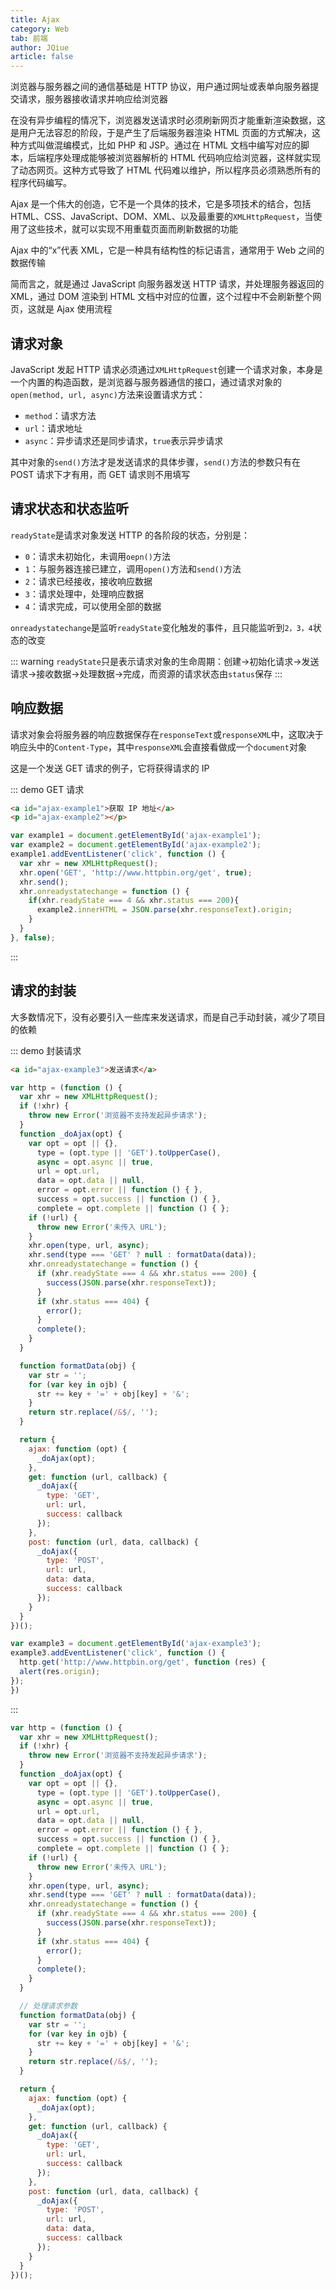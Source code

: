 ```yaml
---
title: Ajax
category: Web
tab: 前端
author: JQiue
article: false
---
```


浏览器与服务器之间的通信基础是 HTTP 协议，用户通过网址或表单向服务器提交请求，服务器接收请求并响应给浏览器

在没有异步编程的情况下，浏览器发送请求时必须刷新网页才能重新渲染数据，这是用户无法容忍的阶段，于是产生了后端服务器渲染 HTML 页面的方式解决，这种方式叫做混编模式，比如 PHP 和 JSP。通过在 HTML 文档中编写对应的脚本，后端程序处理成能够被浏览器解析的 HTML 代码响应给浏览器，这样就实现了动态网页。这种方式导致了 HTML 代码难以维护，所以程序员必须熟悉所有的程序代码编写。

Ajax 是一个伟大的创造，它不是一个具体的技术，它是多项技术的结合，包括 HTML、CSS、JavaScript、DOM、XML、以及最重要的`XMLHttpRequest`，当使用了这些技术，就可以实现不用重载页面而刷新数据的功能

Ajax 中的“x”代表 XML，它是一种具有结构性的标记语言，通常用于 Web 之间的数据传输

简而言之，就是通过 JavaScript 向服务器发送 HTTP 请求，并处理服务器返回的 XML，通过 DOM 渲染到 HTML 文档中对应的位置，这个过程中不会刷新整个网页，这就是 Ajax 使用流程

## 请求对象

JavaScript 发起 HTTP 请求必须通过`XMLHttpRequest`创建一个请求对象，本身是一个内置的构造函数，是浏览器与服务器通信的接口，通过请求对象的`open(method, url, async)`方法来设置请求方式：

+ `method`：请求方法
+ `url`：请求地址
+ `async`：异步请求还是同步请求，`true`表示异步请求

其中对象的`send()`方法才是发送请求的具体步骤，`send()`方法的参数只有在 POST 请求下才有用，而 GET 请求则不用填写

## 请求状态和状态监听

`readyState`是请求对象发送 HTTP 的各阶段的状态，分别是：

+ `0`：请求未初始化，未调用`oepn()`方法
+ `1`：与服务器连接已建立，调用`open()`方法和`send()`方法
+ `2`：请求已经接收，接收响应数据
+ `3`：请求处理中，处理响应数据
+ `4`：请求完成，可以使用全部的数据

`onreadystatechange`是监听`readyState`变化触发的事件，且只能监听到`2，3，4`状态的改变

::: warning
`readyState`只是表示请求对象的生命周期：创建->初始化请求->发送请求->接收数据->处理数据->完成，而资源的请求状态由`status`保存
:::

## 响应数据

请求对象会将服务器的响应数据保存在`responseText`或`responseXML`中，这取决于响应头中的`Content-Type`，其中`responseXML`会直接看做成一个`document`对象

这是一个发送 GET 请求的例子，它将获得请求的 IP

::: demo GET 请求

```html
<a id="ajax-example1">获取 IP 地址</a>
<p id="ajax-example2"></p>
```

```javascript
var example1 = document.getElementById('ajax-example1');
var example2 = document.getElementById('ajax-example2');
example1.addEventListener('click', function () {
  var xhr = new XMLHttpRequest();
  xhr.open('GET', 'http://www.httpbin.org/get', true);
  xhr.send();
  xhr.onreadystatechange = function () {
    if(xhr.readyState === 4 && xhr.status === 200){
      example2.innerHTML = JSON.parse(xhr.responseText).origin;
    }
  }
}, false);
```

:::

## 请求的封装

大多数情况下，没有必要引入一些库来发送请求，而是自己手动封装，减少了项目的依赖

::: demo 封装请求

```html
<a id="ajax-example3">发送请求</a>
```

```javascript
var http = (function () {
  var xhr = new XMLHttpRequest();
  if (!xhr) {
    throw new Error('浏览器不支持发起异步请求');
  }
  function _doAjax(opt) {
    var opt = opt || {},
      type = (opt.type || 'GET').toUpperCase(),
      async = opt.async || true,
      url = opt.url,
      data = opt.data || null,
      error = opt.error || function () { },
      success = opt.success || function () { },
      complete = opt.complete || function () { };
    if (!url) {
      throw new Error('未传入 URL');
    }
    xhr.open(type, url, async);
    xhr.send(type === 'GET' ? null : formatData(data));
    xhr.onreadystatechange = function () {
      if (xhr.readyState === 4 && xhr.status === 200) {
        success(JSON.parse(xhr.responseText));
      }
      if (xhr.status === 404) {
        error();
      }
      complete();
    }
  }

  function formatData(obj) {
    var str = '';
    for (var key in ojb) {
      str += key + '=' + obj[key] + '&';
    }
    return str.replace(/&$/, '');
  }

  return {
    ajax: function (opt) {
      _doAjax(opt);
    },
    get: function (url, callback) {
      _doAjax({
        type: 'GET',
        url: url,
        success: callback
      });
    },
    post: function (url, data, callback) {
      _doAjax({
        type: 'POST',
        url: url,
        data: data,
        success: callback
      });
    }
  }
})();

var example3 = document.getElementById('ajax-example3');
example3.addEventListener('click', function () {
  http.get('http://www.httpbin.org/get', function (res) {
  alert(res.origin);
});
})
```

:::

```javascript
var http = (function () {
  var xhr = new XMLHttpRequest();
  if (!xhr) {
    throw new Error('浏览器不支持发起异步请求');
  }
  function _doAjax(opt) {
    var opt = opt || {},
      type = (opt.type || 'GET').toUpperCase(),
      async = opt.async || true,
      url = opt.url,
      data = opt.data || null,
      error = opt.error || function () { },
      success = opt.success || function () { },
      complete = opt.complete || function () { };
    if (!url) {
      throw new Error('未传入 URL');
    }
    xhr.open(type, url, async);
    xhr.send(type === 'GET' ? null : formatData(data));
    xhr.onreadystatechange = function () {
      if (xhr.readyState === 4 && xhr.status === 200) {
        success(JSON.parse(xhr.responseText));
      }
      if (xhr.status === 404) {
        error();
      }
      complete();
    }
  }

  // 处理请求参数
  function formatData(obj) {
    var str = '';
    for (var key in ojb) {
      str += key + '=' + obj[key] + '&';
    }
    return str.replace(/&$/, '');
  }

  return {
    ajax: function (opt) {
      _doAjax(opt);
    },
    get: function (url, callback) {
      _doAjax({
        type: 'GET',
        url: url,
        success: callback
      });
    },
    post: function (url, data, callback) {
      _doAjax({
        type: 'POST',
        url: url,
        data: data,
        success: callback
      });
    }
  }
})();
```
